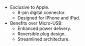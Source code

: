 - Exclusive to Apple.
    - 8-pin digital connector.
    - Designed for iPhone and iPad.
- Benefits over Micro-USB:
    - Enhanced power delivery.
    - Reversible plug design.
    - Streamlined architecture.